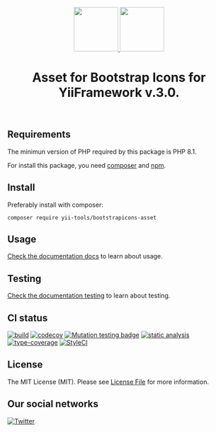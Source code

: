 <p align="center">
    <a href="https://github.com/yii-tools/bootstrapicons-asset" target="_blank">
        <img src="https://avatars.githubusercontent.com/u/121752654?s=200&v=4" height="100px">
    </a>
    <a href="https://icons.getbootstrap.com/" target="_blank">
        <img src="https://icons.getbootstrap.com/assets/img/icons-hero.png" height="100px">
    </a>    
    <h1 align="center">Asset for Bootstrap Icons for YiiFramework v.3.0.</h1>
    <br>
</p>

## Requirements

The minimun version of PHP required by this package is PHP 8.1.

For install this package, you need [composer](https://getcomposer.org/) and [npm](https://www.npmjs.com/).

## Install

Preferably install with composer:

```shell
composer require yii-tools/bootstrapicons-asset
```

## Usage

[Check the documentation docs](/docs/README.md) to learn about usage.

## Testing

[Check the documentation testing](/docs/testing.md) to learn about testing. 

## CI status

[![build](https://github.com/yii-tools/bootstrapicons-asset/actions/workflows/build.yml/badge.svg)](https://github.com/yii-tools/bootstrapicons-asset/actions/workflows/build.yml)
[![codecov](https://codecov.io/gh/yii-tools/bootstrapicons-asset/branch/main/graph/badge.svg?token=MF0XUGVLYC)](https://codecov.io/gh/yii-tools/bootstrapicons-asset)
[![Mutation testing badge](https://img.shields.io/endpoint?style=flat&url=https%3A%2F%2Fbadge-api.stryker-mutator.io%2Fgithub.com%2Fyii-tools%2Fbootstrapicons-asset%2Fmain)](https://dashboard.stryker-mutator.io/reports/github.com/yii-tools/bootstrapicons-asset/main)
[![static analysis](https://github.com/yii-tools/bootstrapicons-asset/actions/workflows/static.yml/badge.svg)](https://github.com/yii-tools/bootstrapicons-asset/actions/workflows/static.yml)
[![type-coverage](https://shepherd.dev/github/yii-tools/bootstrapicons-asset/coverage.svg)](https://shepherd.dev/github/yii-tools/bootstrapicons-asset)
[![StyleCI](https://github.styleci.io/repos/595525733/shield?branch=main)](https://github.styleci.io/repos/595525733?branch=main)

## License

The MIT License (MIT). Please see [License File](LICENSE.md) for more information.

## Our social networks

[![Twitter](https://img.shields.io/badge/twitter-follow-1DA1F2?logo=twitter&logoColor=1DA1F2&labelColor=555555?style=flat)](https://twitter.com/Terabytesoftw)
